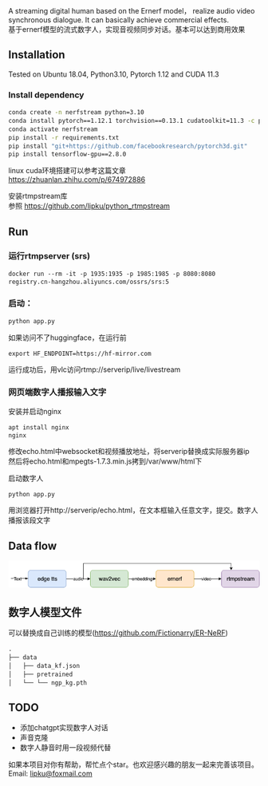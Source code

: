 A streaming digital human based on the Ernerf model， realize audio video synchronous dialogue. It can basically achieve commercial effects.  
基于ernerf模型的流式数字人，实现音视频同步对话。基本可以达到商用效果


## Installation

Tested on Ubuntu 18.04, Python3.10, Pytorch 1.12 and CUDA 11.3

### Install dependency

```bash
conda create -n nerfstream python=3.10
conda install pytorch==1.12.1 torchvision==0.13.1 cudatoolkit=11.3 -c pytorch
conda activate nerfstream
pip install -r requirements.txt
pip install "git+https://github.com/facebookresearch/pytorch3d.git"
pip install tensorflow-gpu==2.8.0
```
linux cuda环境搭建可以参考这篇文章 https://zhuanlan.zhihu.com/p/674972886

安装rtmpstream库  
参照 https://github.com/lipku/python_rtmpstream


## Run

### 运行rtmpserver (srs)
```
docker run --rm -it -p 1935:1935 -p 1985:1985 -p 8080:8080 registry.cn-hangzhou.aliyuncs.com/ossrs/srs:5
```

### 启动：

```python
python app.py
```

如果访问不了huggingface，在运行前
```
export HF_ENDPOINT=https://hf-mirror.com
```

运行成功后，用vlc访问rtmp://serverip/live/livestream

### 网页端数字人播报输入文字
安装并启动nginx
```
apt install nginx
nginx
```
修改echo.html中websocket和视频播放地址，将serverip替换成实际服务器ip  
然后将echo.html和mpegts-1.7.3.min.js拷到/var/www/html下

启动数字人
```python
python app.py
```

用浏览器打开http://serverip/echo.html，在文本框输入任意文字，提交。数字人播报该段文字

## Data flow
![](/assets/dataflow.png)

## 数字人模型文件
可以替换成自己训练的模型(https://github.com/Fictionarry/ER-NeRF)
```python
.
├── data
│   ├── data_kf.json			
│   ├── pretrained
│   └── └── ngp_kg.pth

```

## TODO
- 添加chatgpt实现数字人对话
- 声音克隆
- 数字人静音时用一段视频代替

如果本项目对你有帮助，帮忙点个star。也欢迎感兴趣的朋友一起来完善该项目。  
Email: lipku@foxmail.com

